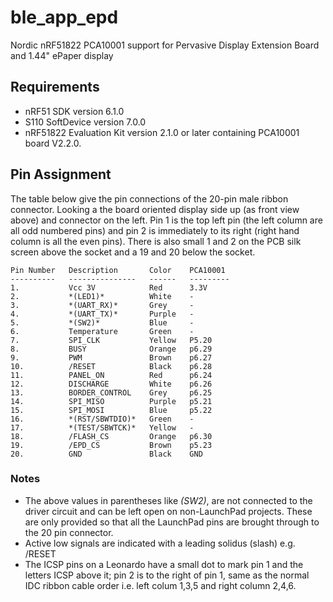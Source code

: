 ble_app_epd
===========

Nordic nRF51822 PCA10001 support for Pervasive Display Extension Board and 1.44" ePaper display
 
Requirements
------------
- nRF51 SDK version 6.1.0
- S110 SoftDevice version 7.0.0
- nRF51822 Evaluation Kit version 2.1.0 or later containing PCA10001 board V2.2.0.

## Pin Assignment

The table below give the pin connections of the 20-pin male ribbon
connector.  Looking a the board oriented display side up (as front
view above) and connector on the left.  Pin 1 is the top left pin (the
left column are all odd numbered pins) and pin 2 is immediately to its
right (right hand column is all the even pins).  There is also small 1
and 2 on the PCB silk screen above the socket and a 19 and 20 below
the socket.

```
Pin Number   Description       Color    PCA10001 
----------   ---------------   ------   --------- 
1.           Vcc 3V            Red      3.3V
2.           *(LED1)*          White    -
3.           *(UART_RX)*       Grey     -
4.           *(UART_TX)*       Purple   -
5.           *(SW2)*           Blue     -
6.           Temperature       Green    -
7.           SPI_CLK           Yellow   P5.20
8.           BUSY              Orange   p6.29
9.           PWM               Brown    p6.27
10.          /RESET            Black    p6.28
11.          PANEL_ON          Red      p6.24
12.          DISCHARGE         White    p6.26
13.          BORDER_CONTROL    Grey     p6.25
14.          SPI_MISO          Purple   p5.21
15.          SPI_MOSI          Blue     p5.22
16.          *(RST/SBWTDIO)*   Green    -
17.          *(TEST/SBWTCK)*   Yellow   -
18.          /FLASH_CS         Orange   p6.30
19.          /EPD_CS           Brown    p5.23
20.          GND               Black    GND         
```
### Notes

* The above values in parentheses like *(SW2)*, are not connected
  to the driver circuit and can be left open on non-LaunchPad
  projects.  These are only provided so that all the LaunchPad pins
  are brought through to the 20 pin connector.
* Active low signals are indicated with a leading solidus (slash) e.g. /RESET
* The ICSP pins on a Leonardo have a small dot to mark pin 1 and the letters ICSP
  above it; pin 2 is to the right of pin 1, same as the normal IDC ribbon cable order
  i.e. left colum 1,3,5 and right column 2,4,6. 
